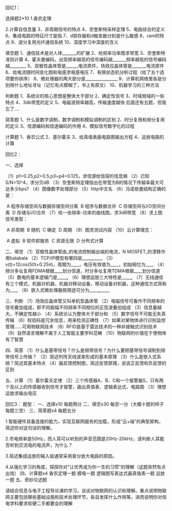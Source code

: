 回忆1：

选择题2*10
1.香农定理

2.计算自信息量
3、非周期信号的特点
4、奈奎斯特采样定理
5、电路综合的定义
6、集成电路的特征尺寸是指
7、d锁存器和d触发器分别是什么敏感
8、ram的特点
9、波分复用光纤通信系统
10、深度学习中深度的含义



填空题
1、通信技术是对人体_______的扩展
2、给频率功率图求带宽
3、奈奎斯特准则计算
4、霍夫曼编码，出现频率越高的信号编码越______,频率越低的信号编码越________
5、双极性晶体管是______电流原件，场效应晶体管是_______电流原件
6、给电流随时间变化图和电感求电感电压
7、有限状态机分析过程（给了五个选项要你排序）
8、微处理器的两大部分是_______,________
9、计算机网络里各层分别用什么地址寻址（记忆有点模糊了，书上有原文）
10、机器学习的三种方法



判断题
1、系统论的核心思想是整体大于部分
2、确定性信号
3、时域频域的一些特点
4、3db带宽的定义
5、电磁波频率越高，传输速度越快
后面还有五题，但我忘了....



简答题
1、什么是数字调制，数字调制和模拟调制的区别
2、时分复用和频分复用的定义
3、信源编码和信道编码的作用
4、模拟信号数字化的过程



计算题
1、香农公式
2、基尔霍夫
3、给真值表画电路图输出方程
4、运放电路的计算





回忆2：

一、选择

（1）p1=0.25,p2=0.5,p3=p4=0.125，求信源给信宿的信息熵
（2）已知S/N=10^4，求分贝dB
（3）奈奎斯特定理指出在带宽为B的情况下传输率最大可达多少bps?
（4）图像数字处理部分
（5）http中文名
（6）冯诺依曼结构正确的是：

​	A 程序存储空间与数据存储空间分离
​	B 程序与数据合并
​	C 存储空间与I/O空间分离
​	D 存储与I/O合并
（7）给一张频率-功率的曲线图，求3dB带宽
（8）求上图信号类型：

​	A 非周期
​	B 随机
​	C 确定
​	D 周期
（9）图灵测试内容
（10）云计算理念：

​	A 虚拟
​	B 软件即服务
​	C 资源无限
​	D 分布式计算

二、填空
（1）双极性晶体管由\_的电流控制输出端的电流，N MOSFET\_的漂移作用balabala
（2）TCP/IP模型有哪四层____,____,____,____
（3）v(t)=12cos(50t+0.25π)，周期为____，电压有效值为____，初始相位为____
（4）频分多址复用FDMA根据____划分信道，时分多址复用TDMA根据____划分信道
（5）数电的基本逻辑门是____,____,____
（6）理想运放三大特性是____,____,____
（7）无线通信有三个模式，机器对机器，机器对移动设备，移动设备对机器，这种通信方式简称为____
（8）嵌入式微处理器按用途可分为____,____,____,____

三、判断
（1）场效应晶体管又叫单机型晶体管
（2）电磁信号可看作不同频率的信号叠加组成，即不同振幅不同频率不同相位的正弦波叠加组成
（3）信息量越大，不确定性越小
（4）系统论认为整体大于部分和
（5）数字信号不可能无失真传输
（6）校验码是冗余信息，用来检测正确性
（7）如果对某物体进行识别监控管理……可用物联网技术
（8）RFID是基于雷达技术的一种非接触式识别技术
（9）自然语言理解不属于人工智能主要学科范畴
（10）物联网的价值在于使物体有了智慧

四、简答
（1）什么是基带信号？什么是频带信号？为什么要把基带信号调制到频带信号上传输？
（2）简述列阵天线波束形成的基本原理
（3）什么是嵌入式系统？简述其基本特点
（4）画反馈控制图，简述反馈原理，说说正反馈和负反馈的区别

五、计算
（1）基尔霍夫定律
（2）三个传感器A、B、C和一个报警器S，只有两个及以上的传感器收到信号才报警，画出真值表、逻辑表达式、电路图
（3）理想运放求输出电压



回忆3：
	题型：
一、选择x10
每题两分
二、填空x30
每空一分（大概十题的样子 每题三空）
三、简答题x4 每题五分




1.智能硬件具备连接的能力，实现互联网服务的加载，形成“云+端”的典型架构，简述你对这句话的理解。




2.市电频率是50Hz，而人耳可以听到的声音范围是20Hz-20kHz，请判断人耳能否听到交流电的电流声，为什么？




3.简述集成运放的输入级通常采用查分放大电路的原因。




4.从强化学习的角度，探探你对“让优秀成为你一生的习惯”的理解（这题突然有点出戏）
四、计算题x4
香农定理一题
模电一题
逻辑图写表达式画真值表一题
运放一题
五、奇妙论述题




请结合信息与电子工程导论课的学习，谈谈对物联网的认识和理解。重点说明物联网主要包括哪些基础设施和技术处理环节，各自发挥什么作用等。进而说明你对信电学科要求软硬二手都要会的理解